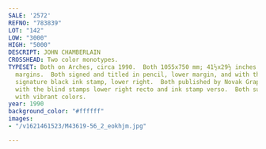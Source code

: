 ```yaml
---
SALE: '2572'
REFNO: "783839"
LOT: "142"
LOW: "3000"
HIGH: "5000"
DESCRIPT: JOHN CHAMBERLAIN
CROSSHEAD: Two color monotypes.
TYPESET: Both on Arches, circa 1990.  Both 1055x750 mm; 41½x29½ inches (sheets), full
  margins.  Both signed and titled in pencil, lower margin, and with the artist's
  signature black ink stamp, lower right.  Both published by Novak Graphics, Toronto,
  with the blind stamps lower right recto and ink stamp verso.  Both superb impressions
  with vibrant colors.
year: 1990
background_color: "#ffffff"
images:
- "/v1621461523/M43619-56_2_eokhjm.jpg"

---
```


